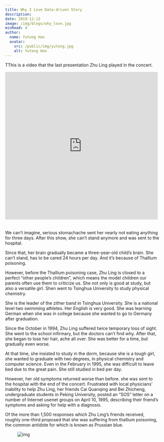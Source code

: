 ```yaml
---
title: Why I Love Data-driven Story
description: 
date: 2019-12-12
image: /img/blogs/why_love.jpg
minRead: 4
author:
  name: Yutong Han
  avatar:
    src: /public/img/yutong.jpg
    alt: Yutong Han
---
```


TThis is a video that the last presentation Zhu Ling played in the concert.

<iframe width="497" height="480" src="https://www.youtube.com/embed/KbObwJCoK8c" title="YouTube video player" frameborder="0" allow="accelerometer; autoplay; clipboard-write; encrypted-media; gyroscope; picture-in-picture" allowfullscreen style="margin-bottom: 20px;"></iframe>

We can’t imagine, serious stomachache sent her nearly not eating anything for three days. After this show, she can’t stand anymore and was sent to the hospital.

Since that, her brain gradually became a three-year-old child’s brain. She can’t stand, has to be cared 24 hours per day. And it’s because of Thallium poisoning.

However, before the Thallium poisoning case, Zhu Ling is closed to a perfect “other people’s children”, which means the model children our parents often use them to criticize us. She not only is good at study, but also a versatile girl. Shen went to Tsinghua University to study physical chemistry.

She is the leader of the zither band in Tsinghua University. She is a national level two swimming athletes. Her English is very good. She was learning German when she was in college because she wanted to go to Germany after graduation.

Since the October in 1994, Zhu Ling suffered twice temporary loss of sight. She went to the school infirmary, but the doctors can’t find why. After that, she began to lose her hair, ache all over. She was better for a time, but gradually even worse.

At that time, she insisted to study in the dorm, because she is a tough girl, she wanted to graduate with two degrees, in physical chemistry and computer science. Even in the February in 1995, she was difficult to leave bed due to the great pain. She still studied in bed per day.

However, her old symptoms returned worse than before. she was sent to the hospital with the end of the concert. Frustrated with local physicians’ inability to help Zhu Ling, her friends Cai Quanqing and Bei Zhicheng, undergraduate students in Peking University, posted an “SOS” letter on a number of Internet usenet groups on April 10, 1995, describing their friend’s symptoms and asking for help with a diagnosis.

Of the more than 1,500 responses which Zhu Ling’s friends received, roughly one-third proposed that she was suffering from thallium poisoning, the common antidote for which is known as Prussian blue.

<figure class="blog-img-container">
  <img src="/img/blogs/why_love.jpg" class="blog-img" alt="img" loading="lazy" />
</figure>